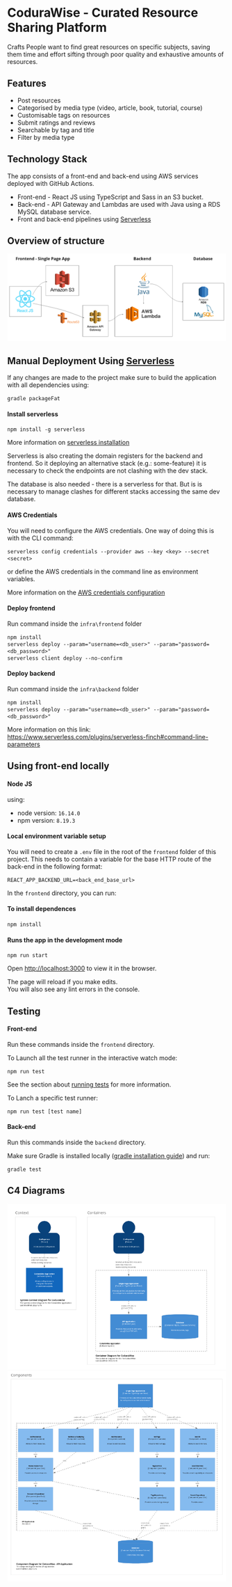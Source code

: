 # CoduraWise - Curated Resource Sharing Platform

Crafts People want to find great resources on specific subjects, saving them time and effort sifting through poor quality and exhaustive amounts of resources.
## Features

- Post resources
- Categorised by media type (video, article, book, tutorial, course)
- Customisable tags on resources
- Submit ratings and reviews
- Searchable by tag and title
- Filter by media type

## Technology Stack

The app consists of a front-end and back-end using AWS services deployed with GitHub Actions.

- Front-end - React JS using TypeScript and Sass in an S3 bucket.
- Back-end - API Gateway and Lambdas are used with Java using a RDS MySQL database service.
- Front and back-end pipelines using [Serverless](https://www.serverless.com)

## Overview of structure

![image of technology_stack](readme_images/technology_stack.png)

## Manual Deployment Using [Serverless](https://www.serverless.com)

If any changes are made to the project make sure to build the application with all dependencies using:

```
gradle packageFat
```

#### Install serverless

```
npm install -g serverless
```
More information on [serverless installation](https://)

Serverless is also creating the domain registers for the backend and frontend. So it deploying an alternative stack (e.g.: some-feature) it is necessary to check the endpoints are not clashing with the dev stack.

The database is also needed - there is a serverless for that. But is is necessary to manage clashes for different stacks accessing the same dev database.

#### AWS Credentials
You will need to configure the AWS credentials. One way of doing this is with the CLI command:
```
serverless config credentials --provider aws --key <key> --secret <secret>
```
or define the AWS credentials in the command line as environment variables.

More information on the [AWS credentials configuration](https://www.serverless.com/framework/docs/providers/aws/guide/credentials/)
#### Deploy frontend

Run command inside the `infra\frontend` folder

```
npm install
serverless deploy --param="username=<db_user>" --param="password=<db_password>"
serverless client deploy --no-confirm
```

#### Deploy backend

Run command inside the `infra\backend` folder

```
npm install
serverless deploy --param="username=<db_user>" --param="password=<db_password>"
```

More information on this link:
https://www.serverless.com/plugins/serverless-finch#command-line-parameters


## Using front-end locally

#### Node JS

using:
- node version: `16.14.0`
- npm version: `8.19.3`


#### Local environment variable setup

You will need to create a `.env` file in the root of the `frontend` folder of this project. This needs to contain a variable for the base HTTP route of the back-end in the following format:
```
REACT_APP_BACKEND_URL=<back_end_base_url>
```

In the `frontend` directory, you can run:

#### To install dependences
```
npm install
```
#### Runs the app in the development mode
```
npm run start
```

Open [http://localhost:3000](http://localhost:3000) to view it in the browser.

The page will reload if you make edits.\
You will also see any lint errors in the console.

## Testing

#### Front-end

Run these commands inside the `frontend` directory.

To Launch all the test runner in the interactive watch mode:
```
npm run test
```

See the section about [running tests](https://facebook.github.io/create-react-app/docs/running-tests) for more information.

To Lanch a specific test runner:
```
npm run test [test name]
```

#### Back-end

Run this commands inside the `backend` directory.

Make sure Gradle is installed locally ([gradle installation guide](https://gradle.org/install/)) and run:
```
gradle test
```
## C4 Diagrams

![C1 and C2 Diagrams](readme_images/c1_c2_diagrams.png)
![C3 Diagrams](readme_images/c3_diagram.png)
